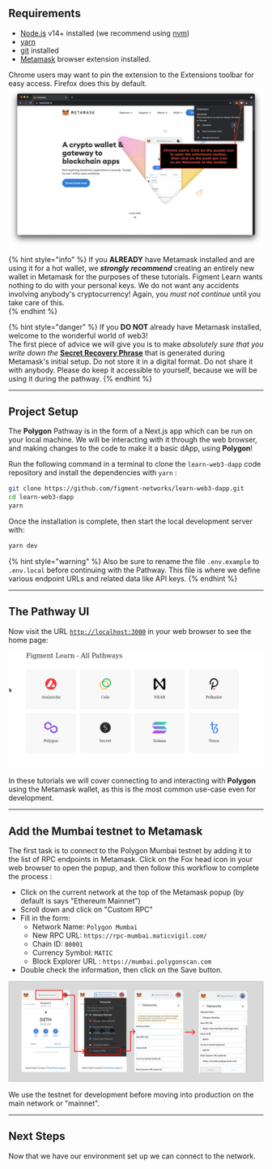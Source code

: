 # 

## Requirements

* [Node.js](https://nodejs.org) v14+ installed (we recommend using [nvm](https://github.com/nvm-sh/nvm))
* [yarn](https://yarnpkg.com/) 
* [git](https://git-scm.com/book/en/v2/Getting-Started-Installing-Git) installed
* [Metamask](https://metamask.io/) browser extension installed. 


Chrome users may want to pin the extension to the Extensions toolbar for easy access. Firefox does this by default.
![Pin Metamask to the toolbar in Chrome](../../../.gitbook/assets/pin_metamask.png)

{% hint style="info" %}
If you **ALREADY** have Metamask installed and are using it for a hot wallet, we _**strongly recommend**_ creating an entirely new wallet in Metamask for the purposes of these tutorials. Figment Learn wants nothing to do with your personal keys. We do not want any accidents involving anybody's cryptocurrency! Again, you _must not_ _continue_ until you take care of this.  
{% endhint %}

{% hint style="danger" %}
If you **DO NOT** already have Metamask installed, welcome to the wonderful world of web3!   
The first piece of advice we will give you is to make _absolutely sure that you write down the_ [**Secret Recovery Phrase**](https://community.metamask.io/t/what-is-a-secret-recovery-phrase-and-how-to-keep-your-crypto-wallet-secure/3440) that is generated during Metamask's initial setup. Do not store it in a digital format. Do not share it with anybody. Please do keep it accessible to yourself, because we will be using it during the pathway. 
{% endhint %}

-------------------------------------

## Project Setup

The **Polygon** Pathway is in the form of a Next.js app which can be run on your local machine. We will be interacting with it through the web browser, and making changes to the code to make it a basic dApp, using **Polygon**!

Run the following command in a terminal to clone the `learn-web3-dapp` code repository and install the dependencies with `yarn` :

```bash
git clone https://github.com/figment-networks/learn-web3-dapp.git
cd learn-web3-dapp
yarn
```

Once the installation is complete, then start the local development server with:

```bash
yarn dev
```

{% hint style="warning" %}
Also be sure to rename the file `.env.example` to `.env.local` before continuing with the Pathway. This file is where we define various endpoint URLs and related data like API keys.
{% endhint %}

-------------------------------------

## The Pathway UI

Now visit the URL [`http://localhost:3000`](http://localhost:3000) in your web browser to see the home page:

![](../../../.gitbook/assets/pathway-home.gif)

In these tutorials we will cover connecting to and interacting with **Polygon** using the Metamask wallet, as this is the most common use-case even for development. 

-------------------------------------


## Add the Mumbai testnet to Metamask

The first task is to connect to the Polygon Mumbai testnet by adding it to the list of RPC endpoints in Metamask. Click on the Fox head icon in your web browser to open the popup, and then follow this workflow to complete the process :

* Click on the current network at the top of the Metamask popup (by default is says "Ethereum Mainnet")
* Scroll down and click on "Custom RPC"
* Fill in the form:
  * Network Name: `Polygon Mumbai`
  * New RPC URL: `https://rpc-mumbai.maticvigil.com/`
  * Chain ID: `80001`
  * Currency Symbol: `MATIC`
  * Block Explorer URL : `https://mumbai.polygonscan.com`
* Double check the information, then click on the Save button.

![](../../../.gitbook/assets/add_mumbai.png)

We use the testnet for development before moving into production on the main network or "mainnet".

-------------------------------------

## Next Steps

Now that we have our environment set up we can connect to the network.
